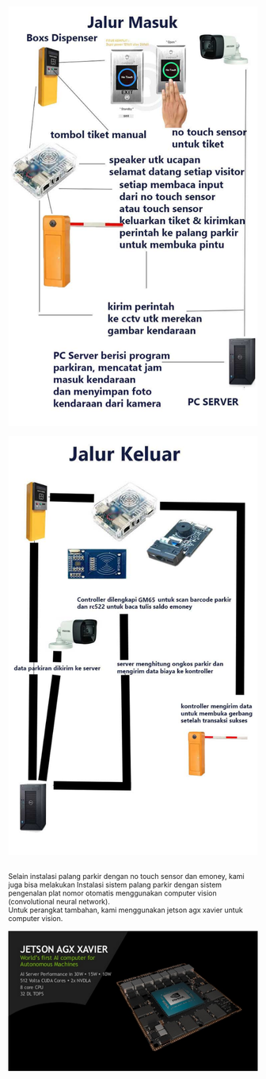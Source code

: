 
<img src="https://raw.githubusercontent.com/antoniusrobotsoft/ELECTRONIC-ENGINEERING/main/STUFFS/palang-parkir-new-normal-jasaplus.com/cara-kerja-palang-parkir-new-normal-jasaplus.com-jalur-masuk.jpg">
<br>
<br>
<img src="https://raw.githubusercontent.com/antoniusrobotsoft/ELECTRONIC-ENGINEERING/main/STUFFS/palang-parkir-new-normal-jasaplus.com/cara-kerja-palang-parkir-new-normal-jasaplus.com-jalur-keluar..jpg">
<br><br>

Selain instalasi palang parkir dengan no touch sensor dan emoney, kami juga bisa melakukan Instalasi sistem palang parkir dengan sistem pengenalan plat nomor otomatis menggunakan computer vision (convolutional neural network).
<br>
Untuk perangkat tambahan, kami menggunakan jetson agx xavier untuk computer vision. 
<br>
<br>
<img src="https://raw.githubusercontent.com/antoniusrobotsoft/ELECTRONIC-ENGINEERING/main/STUFFS/palang-parkir-new-normal-jasaplus.com/jetson-xavier.png">



